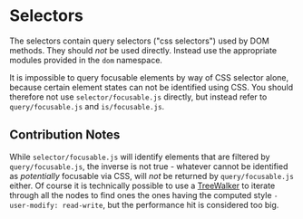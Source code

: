 
# Selectors

The selectors contain query selectors ("css selectors") used by DOM methods. They should *not* be used directly. Instead use the appropriate modules provided in the `dom` namespace.

It is impossible to query focusable elements by way of CSS selector alone, because certain element states can not be identified using CSS. You should therefore not use `selector/focusable.js` directly, but instead refer to `query/focusable.js` and `is/focusable.js`.

## Contribution Notes

While `selector/focusable.js` will identify elements that are filtered by `query/focusable.js`, the inverse is not true - whatever cannot be identified as *potentially* focusable via CSS, will *not* be returned by `query/focusable.js` either. Of course it is technically possible to use a [TreeWalker](https://developer.mozilla.org/en-US/docs/Web/API/TreeWalker) to iterate through all the nodes to find ones the ones having the computed style `-user-modify: read-write`, but the performance hit is considered too big.
